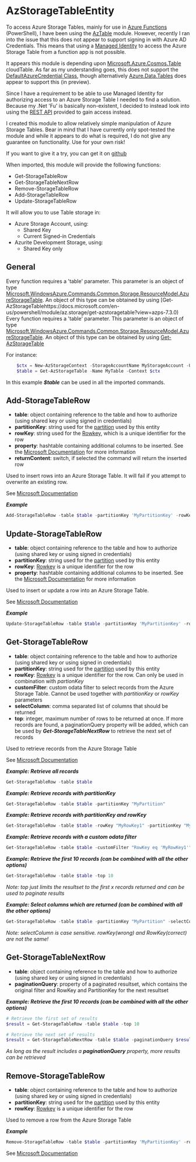 # AzStorageTableEntity

To access Azure Storage Tables, mainly for use in [Azure Functions](https://docs.microsoft.com/en-us/azure/azure-functions/functions-reference-powershell?tabs=portal) (PowerShell), I have been using the [AzTable](https://github.com/paulomarquesc/AzureRmStorageTable) module. However, recently I ran into the issue that this does not appear to support signing in with Azure AD Credentials. This means that using a [Managed Identity](https://docs.microsoft.com/en-us/azure/active-directory/managed-identities-azure-resources/overview) to access the Azure Storage Table from a function app is not possible.

It appears this module is depending upon [Microsoft.Azure.Cosmos.Table](https://docs.microsoft.com/en-us/dotnet/api/microsoft.azure.cosmos.table?view=azure-dotnet) cloudTable. As far as my understanding goes, this does not support the [DefaultAzureCredential Class](https://docs.microsoft.com/en-us/dotnet/api/azure.identity.defaultazurecredential?view=azure-dotnet), though alternatively [Azure.Data.Tables](https://docs.microsoft.com/en-us/dotnet/api/azure.data.tables?view=azure-dotnet) does appear to support this (in preview).

Since I have a requirement to be able to use Managed Identity for authorizing access to an Azure Storage Table I needed to find a solution. Because my .Net 'Fu' is basically non-existent, I decided to instead look into using the [REST API](https://docs.microsoft.com/en-us/rest/api/storageservices/table-service-concepts) provided to gain access instead.

I created this module to allow relatively simple manipulation of Azure Storage Tables. Bear in mind that I have currently only spot-tested the module and while it appears to do what is required, I do not give any guarantee on functionality. Use for your own risk!

If you want to give it a try, you can get it on [github](https://github.com/AndrevdG/AzStorageTableEntity)

When imported, this module will provide the following functions:

- Get-StorageTableRow
- Get-StorageTableNextRow
- Remove-StorageTableRow
- Add-StorageTableRow
- Update-StorageTableRow

It will allow you to use Table storage in:

- Azure Storage Account, using:
   - Shared Key
   - Current Signed-in Credentials
- Azurite Development Storage, using:
    - Shared Key only

## General
Every function requires a 'table' parameter. This parameter is an object of type [Microsoft.WindowsAzure.Commands.Common.Storage.ResourceModel.AzureStorageTable](https://docs.microsoft.com/en-us/dotnet/api/microsoft.windowsazure.commands.common.storage.resourcemodel.azurestoragetable?view=az-ps-latest). An object of this type can be obtained by using [Get-AzStorageTablehttps://docs.microsoft.com/en-us/powershell/module/az.storage/get-azstoragetable?view=azps-7.3.0)
Every function requires a 'table' parameter. This parameter is an object of type [Microsoft.WindowsAzure.Commands.Common.Storage.ResourceModel.AzureStorageTable](https://docs.microsoft.com/en-us/dotnet/api/microsoft.windowsazure.commands.common.storage.resourcemodel.azurestoragetable?view=az-ps-latest). An object of this type can be obtained by using [Get-AzStorageTable]()

For instance:

```PowerShell
    $ctx = New-AzStorageContext -StorageAccountName MyStorageAccount -UseConnectedAccount
    $table = Get-AzStorageTable -Name MyTable -Context $ctx
```
In this example **_$table_** can be used in all the imported commands.

## Add-StorageTableRow
- **table**: object containing reference to the table and how to authorize (using shared key or using signed in credentials)
- **partitionKey**: string used for the [partition](https://docs.microsoft.com/en-us/rest/api/storageservices/understanding-the-table-service-data-model#partitionkey-property) used by this entity
- **rowKey**: string used for the [Rowkey](https://docs.microsoft.com/en-us/rest/api/storageservices/understanding-the-table-service-data-model#rowkey-property), which is a unique identifier for the row
- **property**: hashtable containing additional columns to be inserted. See the [Microsoft Documentation](https://docs.microsoft.com/en-us/rest/api/storageservices/inserting-and-updating-entities#constructing-the-json-feed) for more information
- **returnContent**: switch, if selected the command will return the inserted row

Used to insert rows into an Azure Storage Table. It will fail if you attempt to overwrite an existing row. 

See [Microsoft Documentation](https://docs.microsoft.com/en-us/rest/api/storageservices/insert-entity)

**_Example_**
```PowerShell
Add-StorageTableRow -table $table -partitionKey 'MyPartitionKey' -rowKey 'MyRowKey' -property @{"CustomerCode@odata.type" = "Edm.Guid"; "CustomerCode" = "c9da6455-213d-42c9-9a79-3e9149a57833"}
```

## Update-StorageTableRow
- **table**: object containing reference to the table and how to authorize (using shared key or using signed in credentials)
- **partitionKey**: string used for the [partition](https://docs.microsoft.com/en-us/rest/api/storageservices/understanding-the-table-service-data-model#partitionkey-property) used by this entity
- **rowKey**: [Rowkey](https://docs.microsoft.com/en-us/rest/api/storageservices/understanding-the-table-service-data-model#rowkey-property) is a unique identifier for the row
- **property**: hashtable containing additional columns to be inserted. See the [Microsoft Documentation](https://docs.microsoft.com/en-us/rest/api/storageservices/inserting-and-updating-entities#constructing-the-json-feed) for more information

Used to insert or update a row into an Azure Storage Table.

See [Microsoft Documentation](https://docs.microsoft.com/en-us/rest/api/storageservices/update-entity2)

**_Example_**
```PowerShell
Update-StorageTableRow -table $table -partitionKey 'MyPartitionKey' -rowKey 'MyRowKey' -property @{"CustomerCode@odata.type" = "Edm.Guid"; "CustomerCode" = "c9da6455-213d-42c9-9a79-3e9149a57833"}
```

## Get-StorageTableRow
- **table**: object containing reference to the table and how to authorize (using shared key or using signed in credentials)
- **partitionKey**: string used for the [partition](https://docs.microsoft.com/en-us/rest/api/storageservices/understanding-the-table-service-data-model#partitionkey-property) used by this entity
- **rowKey**: [Rowkey](https://docs.microsoft.com/en-us/rest/api/storageservices/understanding-the-table-service-data-model#rowkey-property) is a unique identifier for the row. Can only be used in combination with _partionKey_
- **customFilter**: custom odata filter to select records from the Azure Storage Table. Cannot be used together with _partitionKey_ or _rowKey_ parameters
- **selectColumn**: comma separated list of columns that should be returned
- **top**: integer, maximum number of rows to be returned at once. If more records are found, a paginationQuery property will be added, which can be used by **_Get-StorageTableNextRow_** to retrieve the next set of records

Used to retrieve records from the Azure Storage Table

See [Microsoft Documentation](https://docs.microsoft.com/en-us/rest/api/storageservices/query-entities)

**_Example: Retrieve all records_**
```PowerShell
Get-StorageTableRow -table $table
```

**_Example: Retrieve records with partitionKey_**
```PowerShell
Get-StorageTableRow -table $table -partitionKey "MyPartition"
```

**_Example: Retrieve records with partitionKey and rowKey_**
```PowerShell
Get-StorageTableRow -table $table -rowKey "MyRowKey1" -partitionKey "MyPartition"
```

**_Example: Retrieve records with a custom odata filter_**
```PowerShell
Get-StorageTableRow -table $table -customFilter "RowKey eq 'MyRowKey1'"
```

**_Example: Retrieve the first 10 records (can be combined with all the other options)_**
```PowerShell
Get-StorageTableRow -table $table -top 10
```
_Note: top just limits the resultset to the first x records returned and can be used to paginate results_

**_Example: Select columns which are returned (can be combined with all the other options)_**
```PowerShell
Get-StorageTableRow -table $table -partitionKey "MyPartition" -selectColumn RowKey
```
_Note: selectColumn is case sensitive. rowKey(wrong) and RowKey(correct) are not the same!_
## Get-StorageTableNextRow
- **table**: object containing reference to the table and how to authorize (using shared key or using signed in credentials)
- **paginationQuery**: property of a paginated resultset, which contains the original filter and RowKey and PartitionKey for the next resultset

**_Example: Retrieve the first 10 records (can be combined with all the other options)_**
```PowerShell
# Retrieve the first set of results
$result = Get-StorageTableRow -table $table -top 10

# Retrieve the next set of results
$result = Get-StorageTableNextRow -table $table -paginationQuery $result.paginationQuery
```
_As long as the result includes a **paginationQuery** property, more results can be retrieved_

## Remove-StorageTableRow
- **table**: object containing reference to the table and how to authorize (using shared key or using signed in credentials)
- **partitionKey**: string used for the [partition](https://docs.microsoft.com/en-us/rest/api/storageservices/understanding-the-table-service-data-model#partitionkey-property) used by this entity
- **rowKey**: [Rowkey](https://docs.microsoft.com/en-us/rest/api/storageservices/understanding-the-table-service-data-model#rowkey-property) is a unique identifier for the row

Used to remove a row from the Azure Storage Table

**_Example_**
```PowerShell
Remove-StorageTableRow -table $table -partitionKey 'MyPartitionKey' -rowKey 'MyRowKey'
```

See [Microsoft Documentation](https://docs.microsoft.com/en-us/rest/api/storageservices/delete-entity1)





